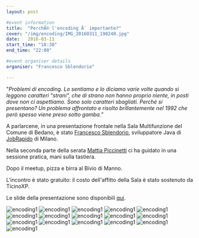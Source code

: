 ```yaml
---
layout: post

#event information
title:  "PerchÃ© l'encoding Ã¨ importante?"
cover: "/img/encoding/IMG_20160311_190240.jpg"
date:   2016-03-11
start_time: "18:30"
end_time: "22:00"

#event organiser details
organiser: "Francesco Sblendorio"

---
```


"*Problemi di encoding. Lo sentiamo e lo diciamo varie volte quando si leggono caratteri "strani", che di strano non hanno proprio niente, in posti dove non ci aspettiamo. Sono solo caratteri sbagliati. Perché si presentano? Un problema affrontato e risolto brillantemente nel 1992 che però spesso viene preso sotto gamba.*"

A parlarcene, in una presentazione frontale nella Sala Multifunzione del Comune di Bedano, è stato [Francesco Sblendorio](http://www.sblendorio.eu), sviluppatore Java di [JobRapido](http://corporate.jobrapido.com/it/home-it/) di Milano. 

Nella seconda parte della serata [Mattia Piccinetti](https://twitter.com/peachofpersia) ci ha guidato in una sessione pratica, mani sulla tastiera.


Dopo il meetup, pizza e birra al Bivio di Manno.

L'incontro è stato gratuito: il costo dell'affitto della Sala è stato sostenuto da TicinoXP.

Le slide della presentazione sono disponibili [qui](https://goo.gl/MklLQr).

![encoding1](/img/encoding/IMG_20160311_184256.jpg)
![encoding1](/img/encoding/IMG_0543.jpg)
![encoding1](/img/encoding/IMG_0544.jpg)
![encoding1](/img/encoding/IMG_0546.jpg)
![encoding1](/img/encoding/IMG_20160311_184022.jpg)
![encoding1](/img/encoding/IMG_20160311_184706.jpg)
![encoding1](/img/encoding/IMG_20160311_184708.jpg)
![encoding1](/img/encoding/IMG_20160311_190158.jpg)
![encoding1](/img/encoding/IMG_20160311_190240.jpg)
![encoding1](/img/encoding/IMG_20160311_191455.jpg)
![encoding1](/img/encoding/IMG_20160311_194942.jpg)
![encoding1](/img/encoding/IMG_20160311_200526.jpg)
![encoding1](/img/encoding/IMG_20160311_202613.jpg)
![encoding1](/img/encoding/IMG_20160311_214124.jpg)
![encoding1](/img/encoding/IMG_20160311_215149.jpg)
![encoding1](/img/encoding/IMG_20160311_215154.jpg)
